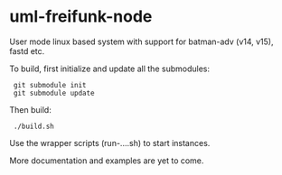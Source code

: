 # uml-freifunk-node
User mode linux based system with support for batman-adv (v14, v15), fastd etc.

To build, first initialize and update all the submodules:
```
 git submodule init
 git submodule update
```

Then build:
```
 ./build.sh
```

Use the wrapper scripts (run-....sh) to start instances.

More documentation and examples are yet to come.
